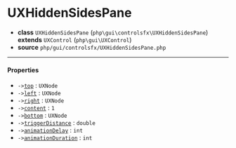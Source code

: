 # UXHiddenSidesPane

- **class** `UXHiddenSidesPane` (`php\gui\controlsfx\UXHiddenSidesPane`) **extends** `UXControl` (`php\gui\UXControl`)
- **source** `php/gui/controlsfx/UXHiddenSidesPane.php`

---

#### Properties

- `->`[`top`](#prop-top) : `UXNode`
- `->`[`left`](#prop-left) : `UXNode`
- `->`[`right`](#prop-right) : `UXNode`
- `->`[`content`](#prop-content) : `1`
- `->`[`bottom`](#prop-bottom) : `UXNode`
- `->`[`triggerDistance`](#prop-triggerdistance) : `double`
- `->`[`animationDelay`](#prop-animationdelay) : `int`
- `->`[`animationDuration`](#prop-animationduration) : `int`